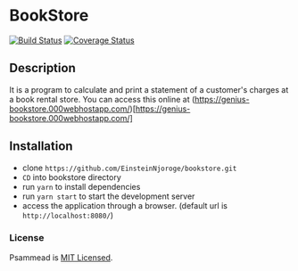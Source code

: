 # BookStore
[![Build Status](https://travis-ci.org/EinsteinNjoroge/bookstore.svg?branch=master)](https://travis-ci.org/EinsteinNjoroge/bookstore)
[![Coverage Status](https://coveralls.io/repos/github/EinsteinNjoroge/bookstore/badge.svg?branch=master)](https://coveralls.io/github/EinsteinNjoroge/bookstore?branch=master)

## Description
It is a program to calculate and print a statement of a customer's charges at a book rental store.
You can access this online at (https://genius-bookstore.000webhostapp.com/)[https://genius-bookstore.000webhostapp.com/]

## Installation
- clone `https://github.com/EinsteinNjoroge/bookstore.git`
- `CD` into bookstore directory
- run `yarn` to install dependencies
- run `yarn start` to start the development server
- access the application through a browser. (default url is `http://localhost:8080/`)

### License

Psammead is [MIT Licensed](https://github.com/einsteinnjoroge/bookstore/blob/master/LICENSE).
